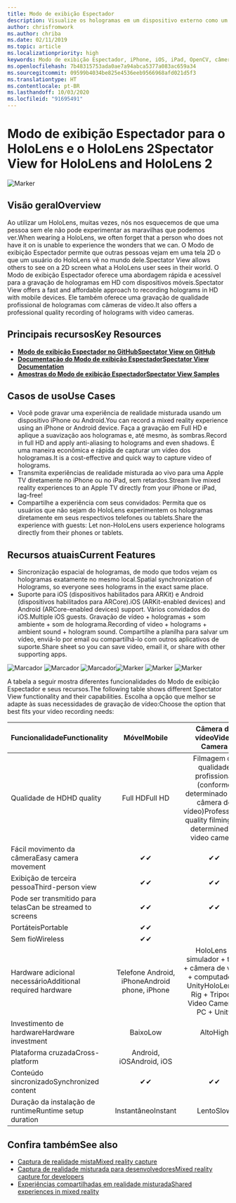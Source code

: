 ```yaml
---
title: Modo de exibição Espectador
description: Visualize os hologramas em um dispositivo externo como um meio de demonstrar uma experiência de realidade misturada em uma tela externa ou gravando um vídeo de uma experiência de realidade misturada.
author: chrisfromwork
ms.author: chriba
ms.date: 02/11/2019
ms.topic: article
ms.localizationpriority: high
keywords: Modo de exibição Espectador, iPhone, iOS, iPad, OpenCV, câmera, ARKit, HoloLens, realidade misturada, MixedRealityToolkit, demonstração, gravar
ms.openlocfilehash: 7b48315753ada0ae7a94abca5377a083ac659a34
ms.sourcegitcommit: 09599b4034be825e4536eeb9566968afd021d5f3
ms.translationtype: HT
ms.contentlocale: pt-BR
ms.lasthandoff: 10/03/2020
ms.locfileid: "91695491"
---
```

# <a name="spectator-view-for-hololens-and-hololens-2"></a><span data-ttu-id="27049-104">Modo de exibição Espectador para o HoloLens e o HoloLens 2</span><span class="sxs-lookup"><span data-stu-id="27049-104">Spectator View for HoloLens and HoloLens 2</span></span>

![Marker](images/SpecViewPhoneHero.jpg)

## <a name="overview"></a><span data-ttu-id="27049-106">Visão geral</span><span class="sxs-lookup"><span data-stu-id="27049-106">Overview</span></span>

<span data-ttu-id="27049-107">Ao utilizar um HoloLens, muitas vezes, nós nos esquecemos de que uma pessoa sem ele não pode experimentar as maravilhas que podemos ver.</span><span class="sxs-lookup"><span data-stu-id="27049-107">When wearing a HoloLens, we often forget that a person who does not have it on is unable to experience the wonders that we can.</span></span> <span data-ttu-id="27049-108">O Modo de exibição Espectador permite que outras pessoas vejam em uma tela 2D o que um usuário do HoloLens vê no mundo dele.</span><span class="sxs-lookup"><span data-stu-id="27049-108">Spectator View allows others to see on a 2D screen what a HoloLens user sees in their world.</span></span>
<span data-ttu-id="27049-109">O Modo de exibição Espectador oferece uma abordagem rápida e acessível para a gravação de hologramas em HD com dispositivos móveis.</span><span class="sxs-lookup"><span data-stu-id="27049-109">Spectator View offers a fast and affordable approach to recording holograms in HD with mobile devices.</span></span> <span data-ttu-id="27049-110">Ele também oferece uma gravação de qualidade profissional de hologramas com câmeras de vídeo.</span><span class="sxs-lookup"><span data-stu-id="27049-110">It also offers a professional quality recording of holograms with video cameras.</span></span>

## <a name="key-resources"></a><span data-ttu-id="27049-111">Principais recursos</span><span class="sxs-lookup"><span data-stu-id="27049-111">Key Resources</span></span>

* [<span data-ttu-id="27049-112">**Modo de exibição Espectador no GitHub**</span><span class="sxs-lookup"><span data-stu-id="27049-112">**Spectator View on GitHub**</span></span>](https://github.com/microsoft/MixedReality-SpectatorView)
* [<span data-ttu-id="27049-113">**Documentação do Modo de exibição Espectador**</span><span class="sxs-lookup"><span data-stu-id="27049-113">**Spectator View Documentation**</span></span>](https://microsoft.github.io/MixedReality-SpectatorView/README.html)
* [<span data-ttu-id="27049-114">**Amostras do Modo de exibição Espectador**</span><span class="sxs-lookup"><span data-stu-id="27049-114">**Spectator View Samples**</span></span>](https://github.com/microsoft/MixedReality-SpectatorView/tree/master/samples)

## <a name="use-cases"></a><span data-ttu-id="27049-115">Casos de uso</span><span class="sxs-lookup"><span data-stu-id="27049-115">Use Cases</span></span>
* <span data-ttu-id="27049-116">Você pode gravar uma experiência de realidade misturada usando um dispositivo iPhone ou Android.</span><span class="sxs-lookup"><span data-stu-id="27049-116">You can record a mixed reality experience using an iPhone or Android device.</span></span> <span data-ttu-id="27049-117">Faça a gravação em Full HD e aplique a suavização aos hologramas e, até mesmo, às sombras.</span><span class="sxs-lookup"><span data-stu-id="27049-117">Record in full HD and apply anti-aliasing to holograms and even shadows.</span></span> <span data-ttu-id="27049-118">É uma maneira econômica e rápida de capturar um vídeo dos hologramas.</span><span class="sxs-lookup"><span data-stu-id="27049-118">It is a cost-effective and quick way to capture video of holograms.</span></span>
* <span data-ttu-id="27049-119">Transmita experiências de realidade misturada ao vivo para uma Apple TV diretamente no iPhone ou no iPad, sem retardos.</span><span class="sxs-lookup"><span data-stu-id="27049-119">Stream live mixed reality experiences to an Apple TV directly from your iPhone or iPad, lag-free!</span></span>
* <span data-ttu-id="27049-120">Compartilhe a experiência com seus convidados: Permita que os usuários que não sejam do HoloLens experimentem os hologramas diretamente em seus respectivos telefones ou tablets.</span><span class="sxs-lookup"><span data-stu-id="27049-120">Share the experience with guests: Let non-HoloLens users experience holograms directly from their phones or tablets.</span></span>

## <a name="current-features"></a><span data-ttu-id="27049-121">Recursos atuais</span><span class="sxs-lookup"><span data-stu-id="27049-121">Current Features</span></span>

* <span data-ttu-id="27049-122">Sincronização espacial de hologramas, de modo que todos vejam os hologramas exatamente no mesmo local.</span><span class="sxs-lookup"><span data-stu-id="27049-122">Spatial synchronization of Holograms, so everyone sees holograms in the exact same place.</span></span>
* <span data-ttu-id="27049-123">Suporte para iOS (dispositivos habilitados para ARKit) e Android (dispositivos habilitados para ARCore).</span><span class="sxs-lookup"><span data-stu-id="27049-123">iOS (ARKit-enabled devices) and Android (ARCore-enabled devices) support.</span></span>
<span data-ttu-id="27049-124">Vários convidados do iOS.</span><span class="sxs-lookup"><span data-stu-id="27049-124">Multiple iOS guests.</span></span>
<span data-ttu-id="27049-125">Gravação de vídeo + hologramas + som ambiente + som de holograma.</span><span class="sxs-lookup"><span data-stu-id="27049-125">Recording of video + holograms + ambient sound + hologram sound.</span></span>
<span data-ttu-id="27049-126">Compartilhe a planilha para salvar um vídeo, enviá-lo por email ou compartilhá-lo com outros aplicativos de suporte.</span><span class="sxs-lookup"><span data-stu-id="27049-126">Share sheet so you can save video, email it, or share with other supporting apps.</span></span>

<span data-ttu-id="27049-127">![Marcador](images/SpecViewPhoneDemo.jpg)
![Marcador](images/hololensspectatorview-500px.jpg) ![Marcador](images/spectatorview-300px.png)</span><span class="sxs-lookup"><span data-stu-id="27049-127">![Marker](images/SpecViewPhoneDemo.jpg)
![Marker](images/hololensspectatorview-500px.jpg) ![Marker](images/spectatorview-300px.png)</span></span>

<span data-ttu-id="27049-128">A tabela a seguir mostra diferentes funcionalidades do Modo de exibição Espectador e seus recursos.</span><span class="sxs-lookup"><span data-stu-id="27049-128">The following table shows different Spectator View functionality and their capabilities.</span></span> <span data-ttu-id="27049-129">Escolha a opção que melhor se adapte às suas necessidades de gravação de vídeo:</span><span class="sxs-lookup"><span data-stu-id="27049-129">Choose the option that best fits your video recording needs:</span></span>

|      <span data-ttu-id="27049-130">Funcionalidade</span><span class="sxs-lookup"><span data-stu-id="27049-130">Functionality</span></span>                                | <span data-ttu-id="27049-131">Móvel</span><span class="sxs-lookup"><span data-stu-id="27049-131">Mobile</span></span>                  |                    <span data-ttu-id="27049-132">Câmera de vídeo</span><span class="sxs-lookup"><span data-stu-id="27049-132">Video Camera</span></span>              |
|--------------------------------------|:-----------------------:|:-------------------------------------------:|
| <span data-ttu-id="27049-133">Qualidade de HD</span><span class="sxs-lookup"><span data-stu-id="27049-133">HD quality</span></span>                           |         <span data-ttu-id="27049-134">Full HD</span><span class="sxs-lookup"><span data-stu-id="27049-134">Full HD</span></span>         |        <span data-ttu-id="27049-135">Filmagem de qualidade profissional (conforme determinado pela câmera de vídeo)</span><span class="sxs-lookup"><span data-stu-id="27049-135">Professional quality filming (as determined by video camera)</span></span>      |
| <span data-ttu-id="27049-136">Fácil movimento da câmera</span><span class="sxs-lookup"><span data-stu-id="27049-136">Easy camera movement</span></span>                 |            <span data-ttu-id="27049-137">✔</span><span class="sxs-lookup"><span data-stu-id="27049-137">✔</span></span>            |                      <span data-ttu-id="27049-138">✔</span><span class="sxs-lookup"><span data-stu-id="27049-138">✔</span></span>                      |
| <span data-ttu-id="27049-139">Exibição de terceira pessoa</span><span class="sxs-lookup"><span data-stu-id="27049-139">Third-person view</span></span>                    |            <span data-ttu-id="27049-140">✔</span><span class="sxs-lookup"><span data-stu-id="27049-140">✔</span></span>            |                      <span data-ttu-id="27049-141">✔</span><span class="sxs-lookup"><span data-stu-id="27049-141">✔</span></span>                      |
| <span data-ttu-id="27049-142">Pode ser transmitido para telas</span><span class="sxs-lookup"><span data-stu-id="27049-142">Can be streamed to screens</span></span>           |            <span data-ttu-id="27049-143">✔</span><span class="sxs-lookup"><span data-stu-id="27049-143">✔</span></span>            |                      <span data-ttu-id="27049-144">✔</span><span class="sxs-lookup"><span data-stu-id="27049-144">✔</span></span>                      |
| <span data-ttu-id="27049-145">Portáteis</span><span class="sxs-lookup"><span data-stu-id="27049-145">Portable</span></span>                             |            <span data-ttu-id="27049-146">✔</span><span class="sxs-lookup"><span data-stu-id="27049-146">✔</span></span>            |                                             |
| <span data-ttu-id="27049-147">Sem fio</span><span class="sxs-lookup"><span data-stu-id="27049-147">Wireless</span></span>                             |            <span data-ttu-id="27049-148">✔</span><span class="sxs-lookup"><span data-stu-id="27049-148">✔</span></span>            |                                             |
| <span data-ttu-id="27049-149">Hardware adicional necessário</span><span class="sxs-lookup"><span data-stu-id="27049-149">Additional required hardware</span></span>         |     <span data-ttu-id="27049-150">Telefone Android, iPhone</span><span class="sxs-lookup"><span data-stu-id="27049-150">Android phone, iPhone</span></span>    | <span data-ttu-id="27049-151">HoloLens + simulador + tripé + câmera de vídeo + computador + Unity</span><span class="sxs-lookup"><span data-stu-id="27049-151">HoloLens + Rig + Tripod + Video Camera + PC + Unity</span></span> |
| <span data-ttu-id="27049-152">Investimento de hardware</span><span class="sxs-lookup"><span data-stu-id="27049-152">Hardware investment</span></span>                  |           <span data-ttu-id="27049-153">Baixo</span><span class="sxs-lookup"><span data-stu-id="27049-153">Low</span></span>            |                     <span data-ttu-id="27049-154">Alto</span><span class="sxs-lookup"><span data-stu-id="27049-154">High</span></span>                    |
| <span data-ttu-id="27049-155">Plataforma cruzada</span><span class="sxs-lookup"><span data-stu-id="27049-155">Cross-platform</span></span>                       |           <span data-ttu-id="27049-156">Android, iOS</span><span class="sxs-lookup"><span data-stu-id="27049-156">Android, iOS</span></span>   |                                             |
| <span data-ttu-id="27049-157">Conteúdo sincronizado</span><span class="sxs-lookup"><span data-stu-id="27049-157">Synchronized content</span></span>                 |            <span data-ttu-id="27049-158">✔</span><span class="sxs-lookup"><span data-stu-id="27049-158">✔</span></span>            |                      <span data-ttu-id="27049-159">✔</span><span class="sxs-lookup"><span data-stu-id="27049-159">✔</span></span>                      |
| <span data-ttu-id="27049-160">Duração da instalação de runtime</span><span class="sxs-lookup"><span data-stu-id="27049-160">Runtime setup duration</span></span>               |         <span data-ttu-id="27049-161">Instantâneo</span><span class="sxs-lookup"><span data-stu-id="27049-161">Instant</span></span>          |                     <span data-ttu-id="27049-162">Lento</span><span class="sxs-lookup"><span data-stu-id="27049-162">Slow</span></span>                    |
## <a name="see-also"></a><span data-ttu-id="27049-163">Confira também</span><span class="sxs-lookup"><span data-stu-id="27049-163">See also</span></span>

* [<span data-ttu-id="27049-164">Captura de realidade mista</span><span class="sxs-lookup"><span data-stu-id="27049-164">Mixed reality capture</span></span>](../../mixed-reality-capture.md) 
* [<span data-ttu-id="27049-165">Captura de realidade misturada para desenvolvedores</span><span class="sxs-lookup"><span data-stu-id="27049-165">Mixed reality capture for developers</span></span>](mixed-reality-capture-for-developers.md)
* [<span data-ttu-id="27049-166">Experiências compartilhadas em realidade misturada</span><span class="sxs-lookup"><span data-stu-id="27049-166">Shared experiences in mixed reality</span></span>](shared-experiences-in-mixed-reality.md)
